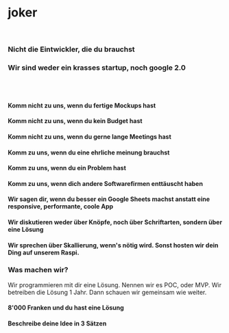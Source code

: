 # joker
<br />

### Nicht die Eintwickler, die du brauchst
### Wir sind weder ein krasses startup, noch google 2.0

<br />
<br />

#### Komm nicht zu uns, wenn du fertige Mockups hast
#### Komm nicht zu uns, wenn du kein Budget hast
#### Komm nicht zu uns, wenn du gerne lange Meetings hast
#### Komm zu uns, wenn du eine ehrliche meinung brauchst
#### Komm zu uns, wenn du ein Problem hast
#### Komm zu uns, wenn dich andere Softwarefirmen enttäuscht haben
#### Wir sagen dir, wenn du besser ein Google Sheets machst anstatt eine responsive, performante, coole App
#### Wir diskutieren weder über Knöpfe, noch über Schriftarten, sondern über eine Lösung
#### Wir sprechen über Skallierung, wenn's nötig wird. Sonst hosten wir dein Ding auf unserem Raspi.

### Was machen wir?
Wir programmieren mit dir eine Lösung. Nennen wir es POC, oder MVP.
Wir betreiben die Lösung 1 Jahr. Dann schauen wir gemeinsam wie weiter.

#### 8'000 Franken und du hast eine Lösung
#### Beschreibe deine Idee in 3 Sätzen
